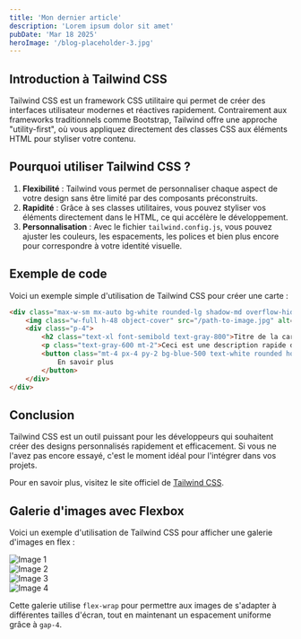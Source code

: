 ```yaml
---
title: 'Mon dernier article'
description: 'Lorem ipsum dolor sit amet'
pubDate: 'Mar 18 2025'
heroImage: '/blog-placeholder-3.jpg'
---
```


## Introduction à Tailwind CSS

Tailwind CSS est un framework CSS utilitaire qui permet de créer des interfaces utilisateur modernes et réactives rapidement. Contrairement aux frameworks traditionnels comme Bootstrap, Tailwind offre une approche "utility-first", où vous appliquez directement des classes CSS aux éléments HTML pour styliser votre contenu.

## Pourquoi utiliser Tailwind CSS ?

1. **Flexibilité** : Tailwind vous permet de personnaliser chaque aspect de votre design sans être limité par des composants préconstruits.
2. **Rapidité** : Grâce à ses classes utilitaires, vous pouvez styliser vos éléments directement dans le HTML, ce qui accélère le développement.
3. **Personnalisation** : Avec le fichier `tailwind.config.js`, vous pouvez ajuster les couleurs, les espacements, les polices et bien plus encore pour correspondre à votre identité visuelle.

## Exemple de code

Voici un exemple simple d'utilisation de Tailwind CSS pour créer une carte :

```html
<div class="max-w-sm mx-auto bg-white rounded-lg shadow-md overflow-hidden">
    <img class="w-full h-48 object-cover" src="/path-to-image.jpg" alt="Image">
    <div class="p-4">
        <h2 class="text-xl font-semibold text-gray-800">Titre de la carte</h2>
        <p class="text-gray-600 mt-2">Ceci est une description rapide de la carte.</p>
        <button class="mt-4 px-4 py-2 bg-blue-500 text-white rounded hover:bg-blue-600">
            En savoir plus
        </button>
    </div>
</div>
```

## Conclusion

Tailwind CSS est un outil puissant pour les développeurs qui souhaitent créer des designs personnalisés rapidement et efficacement. Si vous ne l'avez pas encore essayé, c'est le moment idéal pour l'intégrer dans vos projets.

Pour en savoir plus, visitez le site officiel de [Tailwind CSS](https://tailwindcss.com/).

## Galerie d'images avec Flexbox

Voici un exemple d'utilisation de Tailwind CSS pour afficher une galerie d'images en flex :


<div class="flex flex-wrap gap-4 justify-center">
    <div class="w-1/4">
        <img class="rounded-lg shadow-md" src="https://picsum.photos/200/300?random=1" alt="Image 1">
    </div>
    <div class="w-1/4">
        <img class="rounded-lg shadow-md" src="https://picsum.photos/200/300?random=2" alt="Image 2">
    </div>
    <div class="w-1/4">
        <img class="rounded-lg shadow-md" src="https://picsum.photos/200/300?random=3" alt="Image 3">
    </div>
    <div class="w-1/4">
        <img class="rounded-lg shadow-md" src="https://picsum.photos/200/300?random=4" alt="Image 4">
    </div>
</div>


Cette galerie utilise `flex-wrap` pour permettre aux images de s'adapter à différentes tailles d'écran, tout en maintenant un espacement uniforme grâce à `gap-4`.